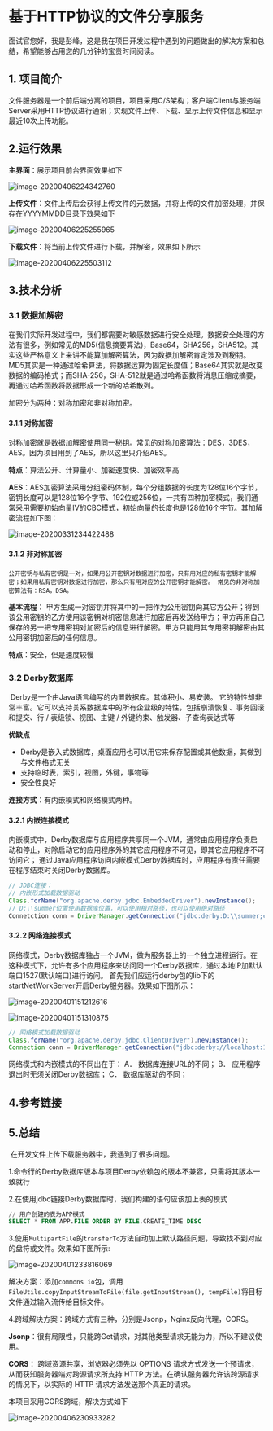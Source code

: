 # 基于HTTP协议的文件分享服务

​	面试官您好，我是彭峰，这是我在项目开发过程中遇到的问题做出的解决方案和总结，希望能够占用您的几分钟的宝贵时间阅读。

## 1. 项目简介                                                      

​	文件服务器是一个前后端分离的项目，项目采用C/S架构；客户端Client与服务端Server采用HTTP协议进行通讯；实现文件上传、下载、显示上传文件信息和显示最近10次上传功能。

## 2.运行效果

**主界面**：展示项目前台界面效果如下

![image-20200406224342760](readme.assets/image-20200406224342760.png)

**上传文件**：文件上传后会获得上传文件的元数据，并将上传的文件加密处理，并保存在YYYYMMDD目录下效果如下

![image-20200406225255965](readme.assets/image-20200406225255965.png)

**下载文件**：将当前上传文件进行下载，并解密，效果如下所示

![image-20200406225503112](readme.assets/image-20200406225503112.png)

## 3.技术分析

### 3.1 数据加解密

​	在我们实际开发过程中，我们都需要对敏感数据进行安全处理。数据安全处理的方法有很多，例如常见的MD5(信息摘要算法)，Base64，SHA256，SHA512。其实这些严格意义上来讲不能算加解密算法，因为数据加解密肯定涉及到秘钥。MD5其实是一种通过哈希算法，将数据运算为固定长度值；Base64其实就是改变数据的编码格式；而SHA-256，SHA-512就是通过哈希函数将消息压缩成摘要，再通过哈希函数将数据形成一个新的哈希散列。

加密分为两种：对称加密和非对称加密。

#### 3.1.1 对称加密

​	对称加密就是数据加解密使用同一秘钥。常见的对称加密算法：DES，3DES，AES。因为项目用到了AES，所以这里只介绍AES。

**特点**：算法公开、计算量小、加密速度快、加密效率高 

**AES**：AES加密算法采用分组密码体制，每个分组数据的长度为128位16个字节，密钥长度可以是128位16个字节、192位或256位，一共有四种加密模式，我们通常采用需要初始向量IV的CBC模式，初始向量的长度也是128位16个字节。其加解密流程如下图：

![image-20200331234422488](readme.assets/image-20200331234422488.png)

#### 3.1.2 非对称加密

 	公开密钥与私有密钥是一对，如果用公开密钥对数据进行加密，只有用对应的私有密钥才能解密；如果用私有密钥对数据进行加密，那么只有用对应的公开密钥才能解密。 常见的非对称加密算法有：RSA，DSA。

**基本流程**： 甲方生成一对密钥并将其中的一把作为公用密钥向其它方公开；得到该公用密钥的乙方使用该密钥对机密信息进行加密后再发送给甲方；甲方再用自己保存的另一把专用密钥对加密后的信息进行解密。甲方只能用其专用密钥解密由其公用密钥加密后的任何信息。 

**特点**：安全，但是速度较慢

### 3.2 Derby数据库

​	Derby是一个由Java语言编写的内置数据库。其体积小、易安装。 它的特性却非常丰富。它可以支持关系数据库中的所有企业级的特性，包括崩溃恢复、事务回滚和提交、行 / 表级锁、视图、主键 / 外键约束、触发器、子查询表达式等 

**优缺点**

* Derby是嵌入式数据库，桌面应用也可以用它来保存配置或其他数据，其做到与文件格式无关
* 支持临时表，索引，视图，外键，事物等
* 安全性良好

**连接方式**：有内嵌模式和网络模式两种。

#### 3.2.1 内嵌连接模式

​	内嵌模式中，Derby数据库与应用程序共享同一个JVM，通常由应用程序负责启动和停止，对除启动它的应用程序外的其它应用程序不可见，即其它应用程序不可访问它；  通过Java应用程序访问内嵌模式Derby数据库时，应用程序有责任需要在程序结束时关闭Derby数据库。

```java
// JDBC连接：
// 内嵌形式加载数据驱动
Class.forName("org.apache.derby.jdbc.EmbeddedDriver").newInstance();
// D:\\summer位置使用数据库位置，可以使用相对路径，也可以使用绝对路径
Connetction conn = DriverManager.getConnection("jdbc:derby:D:\\summer;create=true'");
```

#### 3.2.2 网络连接模式

​	网络模式，Derby数据库独占一个JVM，做为服务器上的一个独立进程运行。在这种模式下，允许有多个应用程序来访问同一个Derby数据库，通过本地IP加默认端口1527(默认端口)进行访问。													      首先我们应运行derby包的lib下的startNetWorkServer开启Derby服务器。效果如下图所示：

![image-20200401151212616](readme.assets/image-20200401151212616.png)

![image-20200401151310875](readme.assets/image-20200401151310875.png)

```java
// 网络模式加载数据驱动
Class.forName("org.apache.derby.jdbc.ClientDriver").newInstance();
Connection conn = DriverManager.getConnection("jdbc:derby://localhost:1527/summer");
```

网络模式和内嵌模式的不同出在于：
A． 数据库连接URL的不同；
B． 应用程序退出时无须关闭Derby数据库；
C． 数据库驱动的不同； 

## 4.参考链接

[博客1]:https://www.cnblogs.com/wkfvawl/p/12091358.html	"Derby数据库的使用"
[博客2]:https://blog.csdn.net/weixin_42518062/article/details/104534608	"SpringBoot实现文件上传下载"
[博客3]:https://blog.csdn.net/gnail_oug/article/details/80324120?depth_1-utm_source=distribute.pc_relevant.none-task&utm_source=distribute.pc_relevant.none-task	"SpringBoot文件上传"
[博客4]:https://www.cnblogs.com/jpfss/p/11014737.html	"数据加解密服务"
[博客5]:https://www.jianshu.com/p/3840b344b27c?utm_campaign=maleskine&amp;utm_content=note&amp;utm_medium=seo_notes&amp;utm_source=recommendation	"AES算法"



## 5.总结

​	在开发文件上传下载服务器中，我遇到了很多问题。

1.命令行的Derby数据库版本与项目Derby依赖包的版本不兼容，只需将其版本一致就行

2.在使用jdbc链接Derby数据库时，我们构建的语句应该加上表的模式

```sql
// 用户创建的表为APP模式
SELECT * FROM APP.FILE ORDER BY FILE.CREATE_TIME DESC
```

3.使用`MultipartFile`的`transferTo`方法自动加上默认路径问题，导致找不到对应的盘符或文件。效果如下图所示:

![image-20200401233816069](readme.assets/image-20200401233816069.png)

解决方案：添加`commons io`包，调用` FileUtils.copyInputStreamToFile(file.getInputStream(), tempFile)`将目标文件通过输入流传给目标文件。

4.跨域解决方案：跨域方式有三种，分别是Jsonp，Nginx反向代理，CORS。

**Jsonp**：很有局限性，只能跨Get请求，对其他类型请求无能为力，所以不建议使用。

**CORS**： 跨域资源共享，浏览器必须先以 OPTIONS 请求方式发送一个预请求，从而获知服务器端对跨源请求所支持 HTTP 方法。在确认服务器允许该跨源请求的情况下，以实际的 HTTP 请求方法发送那个真正的请求。 

本项目采用CORS跨域，解决方式如下

![image-20200406230933282](readme.assets/image-20200406230933282.png)

